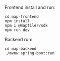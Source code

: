 Frontend install and run:
```shell
cd map-frontend
npm install
npm i @maptiler/sdk
npm run dev
```
Backend run:
```shell
cd map-backend
./mvnw spring-boot:run
```
